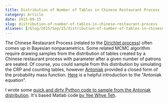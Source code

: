 ```yaml
---
title: Distribution of Number of Tables in Chinese Restaurant Process
category: Article
date: 2015-09-15
slug: distribution-of-number-of-tables-in-chinese-restaurant-process
aliases: [/blog/2015/Sep/15/distribution-of-number-of-tables-in-chinese-restaurant-process/]
---
```


The Chinese Restaurant Process (related to the [Dirichlet process](https://github.com/tdhopper/notes-on-dirichlet-processes/)) often comes up in Bayesian nonparametrics. Some related MCMC algorithm require drawing samples from the distribution of tables created by a Chinese restaurant process with parameter after a given number of patrons are seated. Of course, you could sample from this distribution by simulating the CRP and counting tables, however [Antoniak](http://www.cis.upenn.edu/~taskar/courses/cis700-sp08/papers/antoniak.pdf) provided a closed form of the probability mass function. [Here](http://www.cs.cmu.edu/~tss/antoniak.pdf) is a helpful introduction to the "Antoniak equation".

I wrote some [quick and dirty Python code to sample from the Antoniak distribution](https://github.com/tdhopper/notes-on-dirichlet-processes/blob/master/2015-09-21-antoniak.py). It's based Matlab code [by Yee Whye Teh](http://www.stats.ox.ac.uk/~teh/software.html).